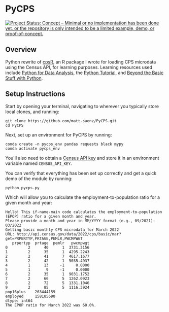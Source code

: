 # PyCPS

[![Project Status: Concept – Minimal or no implementation has been done yet, or the repository is only intended to be a limited example, demo, or proof-of-concept.](https://www.repostatus.org/badges/latest/concept.svg)](https://www.repostatus.org/#concept)

## Overview

Python rewrite of [cpsR](https://github.com/matt-saenz/cpsR), an R package I wrote for loading CPS microdata using the Census API, for learning purposes. Learning resources used include [Python for Data Analysis](https://www.oreilly.com/library/view/python-for-data/9781491957653/), the [Python Tutorial](https://docs.python.org/3.9/tutorial/index.html), and [Beyond the Basic Stuff with Python](https://nostarch.com/beyond-basic-stuff-python).

## Setup Instructions

Start by opening your terminal, navigating to wherever you typically store local clones, and running:

```
git clone https://github.com/matt-saenz/PyCPS.git
cd PyCPS
```

Next, set up an environment for PyCPS by running:

```
conda create -n pycps_env pandas requests black mypy
conda activate pycps_env
```

You'll also need to obtain a [Census API key](https://api.census.gov/data/key_signup.html) and store it in an environment variable named `CENSUS_API_KEY`.

You can verify that everything has been set up correctly and get a quick demo of the module by running:

```
python pycps.py
```

Which will allow you to calculate the employment-to-population ratio for a given month and year:

```
Hello! This if-name-main code calculates the employment-to-population (EPOP) ratio for a given month and year.
Please provide a month and year in MM/YYYY format (e.g., 09/2021): 03/2022
Getting basic monthly CPS microdata for March 2022
URL: http://api.census.gov/data/2022/cps/basic/mar?get=PRPERTYP,PRTAGE,PEMLR,PWCMPWGT
   prpertyp  prtage  pemlr   pwcmpwgt
0         2      40      1  3731.3156
1         2      35      1  4295.2243
2         2      41      7  4617.1677
3         2      42      1  5035.4937
4         1      13     -1     0.0000
5         1       9     -1     0.0000
6         2      35      1  9031.1752
7         2      66      5  1262.0923
8         2      72      5  1331.1046
9         2      85      5  1116.3924
pop16plus    263444159
employed     158105690
dtype: int64
The EPOP ratio for March 2022 was 60.0%.
```
